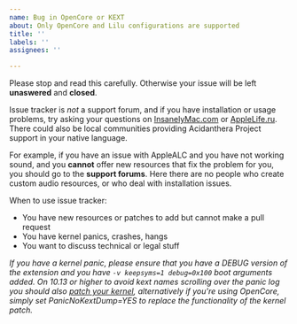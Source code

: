 ```yaml
---
name: Bug in OpenCore or KEXT
about: Only OpenCore and Lilu configurations are supported
title: ''
labels: ''
assignees: ''

---
```


Please stop and read this carefully. Otherwise your issue will be left **unaswered** and **closed**.

Issue tracker is _not_ a support forum, and if you have installation or usage problems, try asking your questions on [InsanelyMac.com](https://www.insanelymac.com/forum/73-developers-corner/) or [AppleLife.ru](https://applelife.ru/forums/xakintosh.67/). There could also be local communities providing Acidanthera Project support in your native language.

For example, if you have an issue with AppleALC and you have not working sound, and you **cannot** offer new resources that fix the problem for you, you should go to the **support forums**. Here there are no people who create custom audio resources, or who deal with installation issues.

When to use issue tracker:
* You have new resources or patches to add but cannot make a pull request
* You have kernel panics, crashes, hangs
* You want to discuss technical or legal stuff

_If you have a kernel panic, please ensure that you have a DEBUG version of the extension and you have `-v keepsyms=1 debug=0x100` boot arguments added. On 10.13 or higher to avoid kext names scrolling over the panic log you should also [patch your kernel](https://applelife.ru/posts/686953), alternatively if you're using OpenCore, simply set PanicNoKextDump=YES to replace the functionality of the kernel patch._
